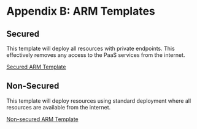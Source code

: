 # Appendix B: ARM Templates

## Secured

This template will deploy all resources with private endpoints.  This effectively removes any access to the PaaS services from the internet.

[Secured ARM Template](./../artifacts/template-secure.json)

## Non-Secured

This template will deploy resources using standard deployment where all resources are available from the internet.

[Non-secured ARM Template](./../artifacts/template.json)
